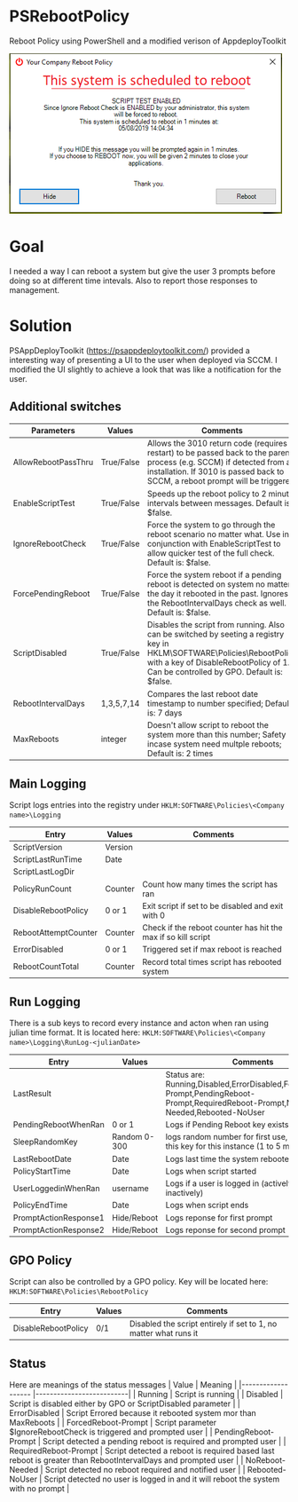 # PSRebootPolicy
Reboot Policy using PowerShell and a modified verison of AppdeployToolkit

![Alt_text](https://github.com/PowerShellCrack/PSRebootPolicy/blob/master/screenshots/rebootpolicy_firstprompt.png?raw=true)

# Goal
I needed a way I can reboot a system but give the user 3 prompts before doing so at different time intevals. Also to report those responses to management. 

# Solution
PSAppDeployToolkit (https://psappdeploytoolkit.com/) provided a interesting way of presenting a UI to the user when deployed via SCCM. I modified the UI slightly to achieve a look that was like a notification for the user.


## Additional switches

| Parameters          | Values     | Comments                 |
|-------------------  |--------    |--------------------------|
| AllowRebootPassThru  | True/False | Allows the 3010 return code (requires restart) to be passed back to the parent process (e.g. SCCM) if detected from an installation. If 3010 is passed back to SCCM, a reboot prompt will be triggered. |
|EnableScriptTest     | True/False | Speeds up the reboot policy to 2 minute intervals between messages. Default is: $false. |
| IgnoreRebootCheck    | True/False  | Force the system to go through the reboot scenario no matter what. Use in conjunction with EnableScriptTest to allow quicker test of the full check. Default is: $false. |
| ForcePendingReboot   | True/False  | Force the system reboot if a pending reboot is detected on system no matter the day it rebooted in the past. Ignores the RebootIntervalDays check as well. Default is: $false. |
| ScriptDisabled       | True/False  | Disables the script from running. Also can be switched by seeting a registry key in HKLM\SOFTWARE\Policies\RebootPolicy with a key of DisableRebootPolicy of 1. Can be controlled by GPO. Default is: $false. |
| RebootIntervalDays      | 1,3,5,7,14 | Compares the last reboot date timestamp to number specified; Default is: 7 days |
| MaxReboots           | integer      | Doesn't allow script to reboot the system more than this number; Safety incase system need multple reboots; Default is: 2 times |

## Main Logging
Script logs entries into the registry under `HKLM:SOFTWARE\Policies\<Company name>\Logging`

| Entry                | Values                | Comments                 |
|-------------------   |--------               |--------------------------|
| ScriptVersion        |  Version              |                          |
| ScriptLastRunTime    | Date                  |
| ScriptLastLogDir     | <See RunLog section>
| PolicyRunCount       | Counter               | Count how many times the script has ran|
| DisableRebootPolicy  | 0 or 1                | Exit script if set to be disabled and exit with 0
| RebootAttemptCounter | Counter | Check if the reboot counter has hit the max if so kill script
| ErrorDisabled        | 0 or 1                | Triggered set if max reboot is reached
| RebootCountTotal     | Counter               | Record total times script has rebooted system

## Run Logging
There is a sub keys to record every instance and acton when ran using julian time format. It is located here: `HKLM:SOFTWARE\Policies\<Company name>\Logging\RunLog-<julianDate>`

| Entry               | Values     | Comments                 |
|-------------------  |--------    |--------------------------|
| LastResult          | <Status>   | Status are: Running,Disabled,ErrorDisabled,ForcedReboot-Prompt,PendingReboot-Prompt,RequiredReboot-Prompt,NoReboot-Needed,Rebooted-NoUser |
| PendingRebootWhenRan | 0 or 1                | Logs if Pending Reboot key exists |
| SleepRandomKey      | Random 0-300 | logs random number for first use, always use this key for this instance (1 to 5 minutes) |
| LastRebootDate      | Date           | Logs last time the system rebooted |
| PolicyStartTime     | Date           | Logs when script started |
| UserLoggedinWhenRan | username       | Logs if a user is logged in (actively or inactively) |
| PolicyEndTime       | Date           | Logs when script ends |
|PromptActionResponse1 | Hide/Reboot   | Logs reponse for first prompt |
|PromptActionResponse2 | Hide/Reboot   | Logs reponse for second prompt |

## GPO Policy
Script can also be controlled by a GPO policy. Key will be located here: `HKLM:SOFTWARE\Policies\RebootPolicy`

| Entry               | Values     | Comments                 |
|-------------------  |--------    |--------------------------|
| DisableRebootPolicy  | 0/1 | Disabled the script entirely if set to 1, no matter what runs it


## Status 
Here are meanings of the status messages 
| Value                  | Meaning               |
|-------------------     |--------------------------|
| Running                | Script is running |
| Disabled               | Script is disabled either by GPO or ScriptDisabled parameter |
| ErrorDisabled          | Script Errored because it rebooted system mor than MaxReboots |
| ForcedReboot-Prompt    | Script parameter $IgnoreRebootCheck is triggered and prompted user |
| PendingReboot-Prompt   | Script detected a pending reboot is required and prompted user |
| RequiredReboot-Prompt  | Script detected a reboot is required based last reboot is greater than RebootIntervalDays and prompted user |
| NoReboot-Needed        | Script detected no reboot required and notified user |
| Rebooted-NoUser        | Script detected no user is logged in and it will reboot the system with no prompt |


